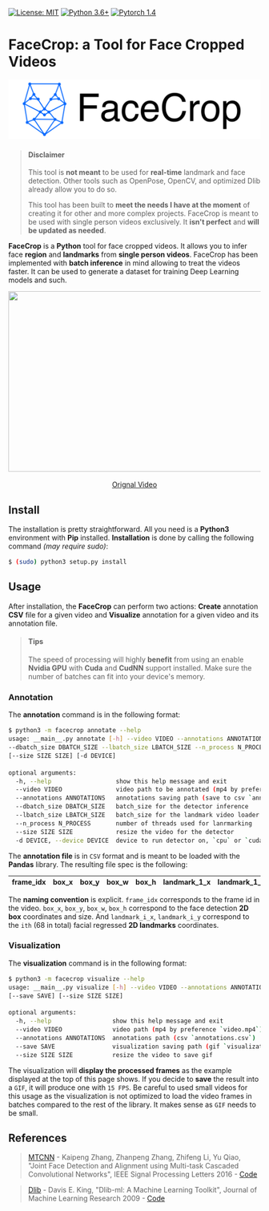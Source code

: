 [![License: MIT](https://img.shields.io/badge/License-MIT-yellow.svg)](https://github.com/yliess86/FaceCrop/blob/master/LICENSE)
[![Python 3.6+](https://img.shields.io/badge/python-3.6+-blue.svg)](https://www.python.org/downloads/release/python-360/)
[![Pytorch 1.4](https://img.shields.io/badge/pytorch-1.4.0-blue.svg)](https://pytorch.org/)

# FaceCrop: a Tool for Face Cropped Videos

![Logo](logo.png)

> #### Disclaimer
>
> This tool is **not meant** to be used for **real-time** landmark and face detection. Other tools such as OpenPose, OpenCV, and optimized Dlib already allow you to do so.
>
> This tool has been built to **meet the needs I have at the moment** of creating it for other and more complex projects. FaceCrop is meant to be used with single person videos exclusively. It **isn't perfect** and **will be updated as needed**.

**FaceCrop** is a **Python** tool for face cropped videos. It allows you to infer face **region** and **landmarks** from **single person videos**. FaceCrop has been implemented with **batch inference** in mind allowing to treat the videos faster. It can be used to generate a dataset for training Deep Learning models and such.

<p align="center">
  <img width="640" height="360" src="joma.gif"></img>
</p>
<p align="center">
    <a href="https://www.youtube.com/watch?v=uxRf7KS3abo">
        Orignal Video
    </a>
</p>

## Install

The installation is pretty straightforward. All you need is a **Python3** environment with **Pip** installed. **Installation** is done by calling the following command *(may require sudo)*:

```bash
$ (sudo) python3 setup.py install
```

## Usage

After installation, the **FaceCrop** can perform two actions: **Create** annotation **CSV** file for a given video and **Visualize** annotation for a given video and its annotation file.

> #### Tips
>
> The speed of processing will highly **benefit** from using an enable **Nvidia GPU** with **Cuda** and **CudNN** support installed. Make sure the number of batches can fit into your device's memory.

### Annotation

The **annotation** command is in the following format:

```bash
$ python3 -m facecrop annotate --help
usage: __main__.py annotate [-h] --video VIDEO --annotations ANNOTATIONS
--dbatch_size DBATCH_SIZE --lbatch_size LBATCH_SIZE --n_process N_PROCESS
[--size SIZE SIZE] [-d DEVICE]

optional arguments:
  -h, --help                  show this help message and exit
  --video VIDEO               video path to be annotated (mp4 by preference `video.mp4`)
  --annotations ANNOTATIONS   annotations saving path (save to csv `annotations.csv`)
  --dbatch_size DBATCH_SIZE   batch_size for the detector inference
  --lbatch_size LBATCH_SIZE   batch_size for the landmark video loader
  --n_process N_PROCESS       number of threads used for lanrmarking
  --size SIZE SIZE            resize the video for the detector
  -d DEVICE, --device DEVICE  device to run detector on, `cpu` or `cuda`
```

The **annotation file** is in `CSV` format and is meant to be loaded with the **Pandas** library. The resulting file spec is the following:

|frame_idx|box_x|box_y|box_w|box_h|landmark_1_x|landmark_1_y|...|landmark_68_x|landmark_68_y|
|--------:|----:|----:|----:|----:|-----------:|-----------:|:-:|------------:|------------:|

The **naming convention** is explicit. `frame_idx` corresponds to the frame id in the video. `box_x`, `box_y`, `box_w`, `box_h` correspond to the face detection **2D box** coordinates and size. And `landmark_i_x`, `landmark_i_y` correspond to the `ith` (68 in total) facial regressed **2D landmarks** coordinates.


### Visualization

The **visualization** command is in the following format:

```bash
$ python3 -m facecrop visualize --help
usage: __main__.py visualize [-h] --video VIDEO --annotations ANNOTATIONS
[--save SAVE] [--size SIZE SIZE]

optional arguments:
  -h, --help                 show this help message and exit
  --video VIDEO              video path (mp4 by preference `video.mp4`)
  --annotations ANNOTATIONS  annotations path (csv `annotations.csv`)
  --save SAVE                visualization saving path (gif `visualization.gif`)
  --size SIZE SIZE           resize the video to save gif
```

The visualization will **display the processed frames** as the example displayed at the top of this page shows. If you decide to **save** the result into a `GIF`, it will produce one with `15 FPS`. Be careful to used small videos for this usage as the visualization is not optimized to load the video frames in batches compared to the rest of the library. It makes sense as `GIF` needs to be small.

## References

> [MTCNN](https://arxiv.org/abs/1604.02878) - Kaipeng Zhang, Zhanpeng Zhang, Zhifeng Li, Yu Qiao, "Joint Face Detection and Alignment using Multi-task Cascaded Convolutional Networks", IEEE Signal Processing Letters 2016 - [Code](https://github.com/timesler/facenet-pytorch)

> [Dlib](http://dlib.net/) - Davis E. King, "Dlib-ml: A Machine Learning Toolkit", Journal of Machine Learning Research 2009 - [Code](https://github.com/davisking/dlib)
